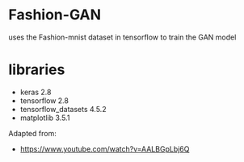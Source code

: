 # Fashion-GAN
uses the Fashion-mnist dataset in tensorflow to train the GAN model

# libraries
- keras 2.8
- tensorflow 2.8
- tensorflow_datasets 4.5.2
- matplotlib 3.5.1

Adapted from:
- https://www.youtube.com/watch?v=AALBGpLbj6Q
